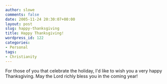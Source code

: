 ```yaml
---
author: slowe
comments: false
date: 2005-11-24 20:30:07+00:00
layout: post
slug: happy-thanksgiving
title: Happy Thanksgiving!
wordpress_id: 122
categories:
- Personal
tags:
- Christianity
---
```


For those of you that celebrate the holiday, I'd like to wish you a very happy Thanksgiving. May the Lord richly bless you in the coming year!
